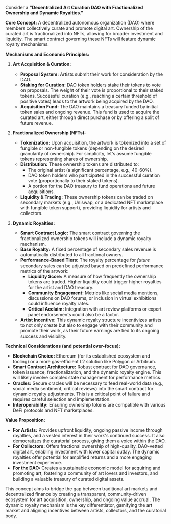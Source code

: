 Consider a **"Decentralized Art Curation DAO with Fractionalized Ownership and Dynamic Royalties."**

**Core Concept:** A decentralized autonomous organization (DAO) where members collectively curate and promote digital art. Ownership of the curated art is fractionalized into NFTs, allowing for broader investment and liquidity. The smart contract governing these NFTs will feature dynamic royalty mechanisms.

**Mechanisms and Economic Principles:**

1.  **Art Acquisition & Curation:**
    *   **Proposal System:** Artists submit their work for consideration by the DAO.
    *   **Staking for Curation:** DAO token holders stake their tokens to vote on proposals. The weight of their vote is proportional to their staked tokens. Successful curation (e.g., reaching a certain threshold of positive votes) leads to the artwork being acquired by the DAO.
    *   **Acquisition Fund:** The DAO maintains a treasury funded by initial token sales and ongoing revenue. This fund is used to acquire the curated art, either through direct purchase or by offering a split of future revenue.

2.  **Fractionalized Ownership (NFTs):**
    *   **Tokenization:** Upon acquisition, the artwork is tokenized into a set of fungible or non-fungible tokens (depending on the desired granularity of ownership). For simplicity, let's assume fungible tokens representing shares of ownership.
    *   **Distribution:** These ownership tokens are distributed to:
        *   The original artist (a significant percentage, e.g., 40-60%).
        *   DAO token holders who participated in the successful curation vote (proportionally to their staked tokens).
        *   A portion for the DAO treasury to fund operations and future acquisitions.
    *   **Liquidity & Trading:** These ownership tokens can be traded on secondary markets (e.g., Uniswap, or a dedicated NFT marketplace with fungible token support), providing liquidity for artists and collectors.

3.  **Dynamic Royalties:**
    *   **Smart Contract Logic:** The smart contract governing the fractionalized ownership tokens will include a dynamic royalty mechanism.
    *   **Base Royalty:** A fixed percentage of secondary sales revenue is automatically distributed to all fractional owners.
    *   **Performance-Based Tiers:** The royalty percentage for *future* secondary sales can be adjusted based on predefined performance metrics of the artwork:
        *   **Liquidity Score:** A measure of how frequently the ownership tokens are traded. Higher liquidity could trigger higher royalties for the artist and DAO treasury.
        *   **Community Engagement:** Metrics like social media mentions, discussions on DAO forums, or inclusion in virtual exhibitions could influence royalty rates.
        *   **Critical Acclaim:** Integration with art review platforms or expert panel endorsements could also be a factor.
    *   **Artist Incentive:** This dynamic royalty structure incentivizes artists to not only create but also to engage with their community and promote their work, as their future earnings are tied to its ongoing success and visibility.

**Technical Considerations (and potential over-focus):**

*   **Blockchain Choice:** Ethereum (for its established ecosystem and tooling) or a more gas-efficient L2 solution like Polygon or Arbitrum.
*   **Smart Contract Architecture:** Robust contract for DAO governance, token issuance, fractionalization, and the dynamic royalty engine. This will likely involve complex state management for performance metrics.
*   **Oracles:** Secure oracles will be necessary to feed real-world data (e.g., social media sentiment, critical reviews) into the smart contract for dynamic royalty adjustments. This is a critical point of failure and requires careful selection and implementation.
*   **Interoperability:** Ensuring ownership tokens are compatible with various DeFi protocols and NFT marketplaces.

**Value Proposition:**

*   **For Artists:** Provides upfront liquidity, ongoing passive income through royalties, and a vested interest in their work's continued success. It also democratizes the curatorial process, giving them a voice within the DAO.
*   **For Collectors:** Offers fractional ownership of high-quality, DAO-vetted digital art, enabling investment with lower capital outlay. The dynamic royalties offer potential for amplified returns and a more engaging investment experience.
*   **For the DAO:** Creates a sustainable economic model for acquiring and promoting art, fostering a community of art lovers and investors, and building a valuable treasury of curated digital assets.

This concept aims to bridge the gap between traditional art markets and decentralized finance by creating a transparent, community-driven ecosystem for art acquisition, ownership, and ongoing value accrual. The dynamic royalty mechanism is the key differentiator, gamifying the art market and aligning incentives between artists, collectors, and the curatorial body.